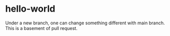# hello-world

Under a new branch, one can change something different with main branch. This is a basement of pull request.
